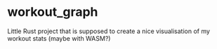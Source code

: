 # workout_graph
Little Rust project that is supposed to create a nice visualisation of my workout stats (maybe with WASM?)
